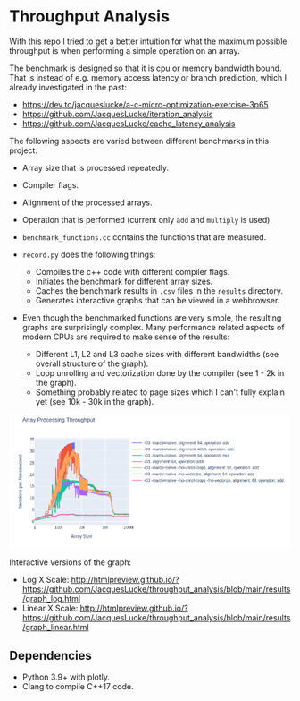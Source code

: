 # Throughput Analysis

With this repo I tried to get a better intuition for what the maximum possible throughput is when performing a simple operation on an array.

The benchmark is designed so that it is cpu or memory bandwidth bound. That is instead of e.g. memory access latency or branch prediction, which I already investigated in the past:
* https://dev.to/jacqueslucke/a-c-micro-optimization-exercise-3p65
* https://github.com/JacquesLucke/iteration_analysis
* https://github.com/JacquesLucke/cache_latency_analysis

The following aspects are varied between different benchmarks in this project:
* Array size that is processed repeatedly.
* Compiler flags.
* Alignment of the processed arrays.
* Operation that is performed (current only `add` and `multiply` is used).

* `benchmark_functions.cc` contains the functions that are measured.
* `record.py` does the following things:
    * Compiles the c++ code with different compiler flags.
    * Initiates the benchmark for different array sizes.
    * Caches the benchmark results in `.csv` files in the `results` directory.
    * Generates interactive graphs that can be viewed in a webbrowser.
* Even though the benchmarked functions are very simple, the resulting graphs are surprisingly complex. Many performance related aspects of modern CPUs are required to make sense of the results:
    * Different L1, L2 and L3 cache sizes with different bandwidths (see overall structure of the graph).
    * Loop unrolling and vectorization done by the compiler (see 1 - 2k in the graph).
    * Something probably related to page sizes which I can't fully explain yet (see 10k - 30k in the graph).

![image](results/graph_readme.png)

Interactive versions of the graph:
* Log X Scale: http://htmlpreview.github.io/?https://github.com/JacquesLucke/throughput_analysis/blob/main/results/graph_log.html
* Linear X Scale: http://htmlpreview.github.io/?https://github.com/JacquesLucke/throughput_analysis/blob/main/results/graph_linear.html

## Dependencies

* Python 3.9+ with plotly.
* Clang to compile C++17 code.
